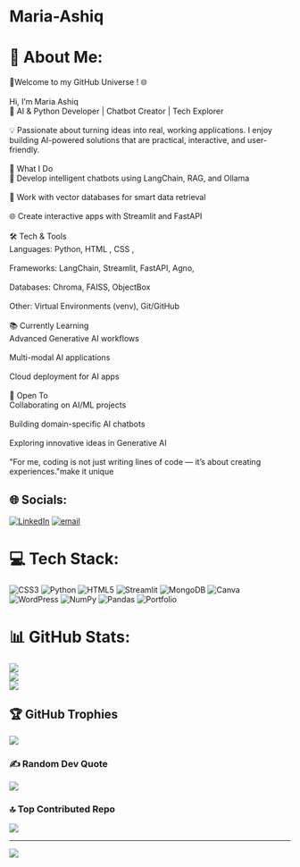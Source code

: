 # Maria-Ashiq
# 💫 About Me:
🚀Welcome to my GitHub Universe ! 🌐<br><br>Hi, I’m Maria Ashiq<br>🚀 AI & Python Developer | Chatbot Creator | Tech Explorer<br><br>💡 Passionate about turning ideas into real, working applications. I enjoy building AI-powered solutions that are practical, interactive, and user-friendly.<br><br>🔹 What I Do<br>🤖 Develop intelligent chatbots using LangChain, RAG, and Ollama<br><br>📂 Work with vector databases for smart data retrieval<br><br>🌐 Create interactive apps with Streamlit and FastAPI<br><br>🛠 Tech & Tools<br>Languages: Python, HTML , CSS , <br><br>Frameworks: LangChain, Streamlit, FastAPI, Agno, <br><br>Databases: Chroma, FAISS, ObjectBox<br><br>Other: Virtual Environments (venv), Git/GitHub<br><br>📚 Currently Learning<br>Advanced Generative AI workflows<br><br>Multi-modal AI applications<br><br>Cloud deployment for AI apps<br><br>🤝 Open To<br>Collaborating on AI/ML projects<br><br>Building domain-specific AI chatbots<br><br>Exploring innovative ideas in Generative AI<br><br>"For me, coding is not just writing lines of code — it’s about creating experiences."make it unique


## 🌐 Socials:
[![LinkedIn](https://img.shields.io/badge/LinkedIn-%230077B5.svg?logo=linkedin&logoColor=white)](https://linkedin.com/in/https://www.linkedin.com/in/maria-ashiq-384b97250?utm_source=share&utm_campaign=share_via&utm_content=profile&utm_medium=android_app) [![email](https://img.shields.io/badge/Email-D14836?logo=gmail&logoColor=white)](mailto:mariaashiqq99@gmail.com) 

# 💻 Tech Stack:
![CSS3](https://img.shields.io/badge/css3-%231572B6.svg?style=for-the-badge&logo=css3&logoColor=white) ![Python](https://img.shields.io/badge/python-3670A0?style=for-the-badge&logo=python&logoColor=ffdd54) ![HTML5](https://img.shields.io/badge/html5-%23E34F26.svg?style=for-the-badge&logo=html5&logoColor=white) ![Streamlit](https://img.shields.io/badge/Streamlit-%23FE4B4B.svg?style=for-the-badge&logo=streamlit&logoColor=white) ![MongoDB](https://img.shields.io/badge/MongoDB-%234ea94b.svg?style=for-the-badge&logo=mongodb&logoColor=white) ![Canva](https://img.shields.io/badge/Canva-%2300C4CC.svg?style=for-the-badge&logo=Canva&logoColor=white) ![WordPress](https://img.shields.io/badge/WordPress-%23117AC9.svg?style=for-the-badge&logo=WordPress&logoColor=white) ![NumPy](https://img.shields.io/badge/numpy-%23013243.svg?style=for-the-badge&logo=numpy&logoColor=white) ![Pandas](https://img.shields.io/badge/pandas-%23150458.svg?style=for-the-badge&logo=pandas&logoColor=white) ![Portfolio](https://img.shields.io/badge/Portfolio-%23000000.svg?style=for-the-badge&logo=firefox&logoColor=#FF7139)
# 📊 GitHub Stats:
![](https://github-readme-stats.vercel.app/api?username=mariaashiqqq&theme=dark&hide_border=false&include_all_commits=false&count_private=false)<br/>
![](https://nirzak-streak-stats.vercel.app/?user=mariaashiqqq&theme=dark&hide_border=false)<br/>
![](https://github-readme-stats.vercel.app/api/top-langs/?username=mariaashiqqq&theme=dark&hide_border=false&include_all_commits=false&count_private=false&layout=compact)

## 🏆 GitHub Trophies
![](https://github-profile-trophy.vercel.app/?username=mariaashiqqq&theme=radical&no-frame=false&no-bg=true&margin-w=4)

### ✍️ Random Dev Quote
![](https://quotes-github-readme.vercel.app/api?type=horizontal&theme=dark)

### 🔝 Top Contributed Repo
![](https://github-contributor-stats.vercel.app/api?username=mariaashiqqq&limit=5&theme=transparent&combine_all_yearly_contributions=true)

---
[![](https://visitcount.itsvg.in/api?id=mariaashiqqq&icon=0&color=0)](https://visitcount.itsvg.in)

<!-- Proudly created with GPRM ( https://gprm.itsvg.in ) -->
